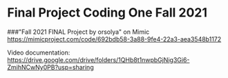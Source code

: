 # Final Project Coding One Fall 2021


###"Fall 2021 FINAL Project by orsolya" on Mimic
https://mimicproject.com/code/692bdb58-3a88-9fe4-22a3-aea3548b1172

Video documentation: https://drive.google.com/drive/folders/1QHb8t1nwpbGjNig3Gi6-ZmihNCwNy0PB?usp=sharing